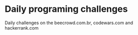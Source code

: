 ﻿# Daily programing challenges

Daily challenges on the beecrowd.com.br, codewars.com and hackerrank.com